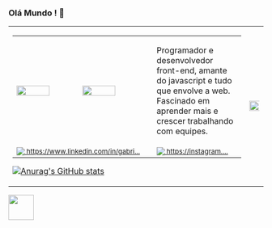 ### Olá Mundo ! 👋

 <table> 
<tr>
 
 <td columnspan = 1>
  
  <table>
    <tr>
    <td width = 300px><img src= "https://cdn.discordapp.com/attachments/1017180488017903679/1054902601587642368/pexels-photo-2004161.jpeg" width= 50% align = top><img src= "https://images.pexels.com/photos/5483071/pexels-photo-5483071.jpeg?auto=compress&cs=tinysrgb&w=175&fit=crop&h=275&dpr=1" width = 50%></td>
    <td width = 200px><p align = top>Programador e desenvolvedor front-end, amante do javascript e tudo que envolve a web. Fascinado em aprender mais e crescer trabalhando com equipes.</p></td>
    </tr>
    <tr> 
    <td><img src= "https://s9.gifyu.com/images/Linkedin-Logo.png" align = top><sub><a href="https://www.linkedin.com/in/gabriel-vian-ab838425a/"> https://www.linkedin.com/in/gabri...</a></sub></td>
    <td><img src= "https://s9.gifyu.com/images/Instagram-Logo.png" align = top><sub><a href="https://www.instagram.com/gabrieldvian/"> https://instagram....</a></sub></td>
    </tr>
  </table>
  
  [![Anurag's GitHub stats](https://github-readme-stats.vercel.app/api?username=GabrielVian&theme=chartreuse-dark&show_icons=true)](https://github.com/anuraghazra/github-readme-stats)
 </td>
    
 <td rowspan = 3>
  <img src= "https://cdn.discordapp.com/attachments/1017180488017903679/1054906228913999882/oie_tXqhRkCss9de.gif" width = 200% align = top>
 </td>
 
 </tr>
 
</table>

<img src= "https://cdn.discordapp.com/attachments/1017180488017903679/1054904363111420044/hamburger.gif" width = 50px align = center>
